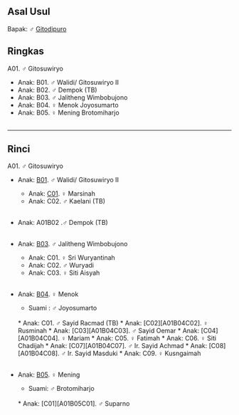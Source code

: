 ## Asal Usul

Bapak: ♂ [Gitodipuro][up] 

## Ringkas

A01. ♂ Gitosuwiryo
	<br/>

*	Anak: B01. ♂ Walidi/ Gitosuwiryo II
*	Anak: B02. ♂ Dempok (TB)
*	Anak: B03. ♂ Jalitheng Wimbobujono
*	Anak: B04. ♀ Menok Joyosumarto
*	Anak: B05. ♀ Mening Brotomiharjo
	<br/><br/>

-- -- --

## Rinci

A01. ♂ Gitosuwiryo
	<br/>

*	Anak: [B01][A01B01]. ♂ Walidi/ Gitosuwiryo II
	*	Anak: [C01][A01B01C01]. ♀ Marsinah
	*	Anak: C02. ♂ Kaelani (TB)
	<br/><br/>

*	Anak: A01B02 .♂ Dempok (TB)
	<br/><br/>

*	Anak: [B03][A01B03]. ♂ Jalitheng Wimbobujono
	*	Anak: C01. ♀ Sri Wuryantinah
	*	Anak: C02. ♂ Wuryadi
	*	Anak: C03. ♀ Siti Aisyah
	<br/><br/>

*	Anak: [B04][A01B04]. ♀ Menok 
	*	Suami : ♂ Joyosumarto
	<br/>
	*	Anak: C01. ♂ Sayid Racmad (TB)
	*	Anak: [C02][A01B04C02]. ♀ Rusminah
	*	Anak: [C03][A01B04C03]. ♂ Sayid Oemar
	*	Anak: [C04][A01B04C04]. ♀ Mariam
	*	Anak: C05. ♀ Fatimah
	*	Anak: C06. ♀ Siti Chadijah
	*	Anak: [C07][A01B04C07]. ♂ Ir. Sayid Achmad
	*	Anak: [C08][A01B04C08]. ♂ Ir. Sayid Masduki
	*	Anak: C09. ♀ Kusngaimah
	<br/><br/>

*	Anak: [B05][A01B05]. ♀ Mening
	*	Suami: ♂ Brotomiharjo
	<br/>
	*	Anak: [C01][A01B05C01]. ♂ Suparno
	<br/><br/>

[up]: https://github.com/epsi-rns/gitodipuro/blob/master/README.md

[A01B01]: https://github.com/epsi-rns/gitodipuro/blob/master/tree/A01/B01.md
[A01B03]: https://github.com/epsi-rns/gitodipuro/blob/master/tree/A01/B03.md
[A01B04]: https://github.com/epsi-rns/gitodipuro/blob/master/tree/A01/B04.md
[A01B05]: https://github.com/epsi-rns/gitodipuro/blob/master/tree/A01/B05.md

[A01B01C01]: https://github.com/epsi-rns/gitodipuro/blob/master/tree/A01/B01/C01.md

[A01B04C02]: https://github.com/epsi-rns/gitodipuro/blob/master/tree/A01/B04/C02.md
[A01B04C03]: https://github.com/epsi-rns/gitodipuro/blob/master/tree/A01/B04/C03.md
[A01B04C04]: https://github.com/epsi-rns/gitodipuro/blob/master/tree/A01/B04/C04.md
[A01B04C07]: https://github.com/epsi-rns/gitodipuro/blob/master/tree/A01/B04/C07.md
[A01B04C08]: https://github.com/epsi-rns/gitodipuro/blob/master/tree/A01/B04/C08.md

[A01B05C01]: https://github.com/epsi-rns/gitodipuro/blob/master/tree/A01/B05/C01.md
